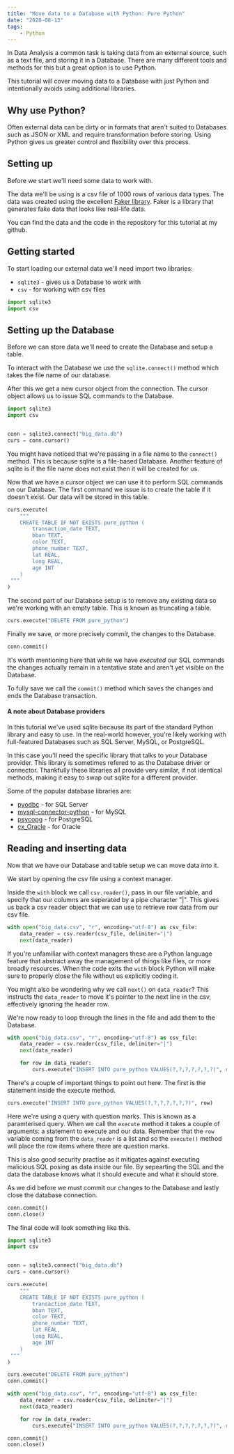 ```yaml
---
title: "Move data to a Database with Python: Pure Python"
date: "2020-08-13"
tags:
    - Python
---
```


In Data Analysis a common task is taking data from an external source, such as a text file, and storing it in a Database. There are many different tools and methods for this but a great option is to use Python.

This tutorial will cover moving data to a Database with just Python and intentionally avoids using additional libraries.

## Why use Python?

Often external data can be dirty or in formats that aren't suited to Databases such as JSON or XML and require transformation before storing. Using Python gives us greater control and flexibility over this process.

## Setting up

Before we start we'll need some data to work with.

The data we'll be using is a csv file of 1000 rows of various data types. The data was created using the excellent [Faker library](https://pypi.org/project/Faker/). Faker is a library that generates fake data that looks like real-life data.

You can find the data and the code in the repository for this tutorial at my github.

## Getting started

To start loading our external data we'll need import two libraries:
* `sqlite3` - gives us a Database to work with
* `csv` - for working with csv files

```python
import sqlite3
import csv
```

## Setting up the Database

Before we can store data we'll need to create the Database and setup a table.

To interact with the Database we use the `sqlite.connect()` method which takes the file name of our database. 

After this we get a new cursor object from the connection. The cursor object allows us to issue SQL commands to the Database.

```python
import sqlite3
import csv


conn = sqlite3.connect("big_data.db")
curs = conn.cursor()
```

You might have noticed that we're passing in a file name to the `connect()` method. This is because sqlite is a file-based Database. Another feature of sqlite is if the file name does not exist then it will be created for us.

Now that we have a cursor object we can use it to perform SQL commands on our Database. The first command we issue is to create the table if it doesn't exist. Our data will be stored in this table.

```python
curs.execute(
    """
    CREATE TABLE IF NOT EXISTS pure_python (
        transaction_date TEXT,
        bban TEXT,
        color TEXT,
        phone_number TEXT,
        lat REAL,
        long REAL,
        age INT
    )
 """
)
```

The second part of our Database setup is to remove any existing data so we're working with an empty table. This is known as truncating a table.

```python
curs.execute("DELETE FROM pure_python")
```

Finally we save, or more precisely *commit*, the changes to the Database.

```python
conn.commit()
```

It's worth mentioning here that while we have *executed* our SQL commands the changes actually remain in a tentative state and aren't yet visible on the Database. 

To fully save we call the `commit()` method which saves the changes and ends the Database transaction.

#### A note about Database providers

In this tutorial we've used sqlite because its part of the standard Python library and easy to use. In the real-world however, you're likely working with full-featured Databases such as SQL Server, MySQL, or PostgreSQL.

In this case you'll need the specific library that talks to your Database provider. This library is sometimes refered to as the Database driver or connector. Thankfully these libraries all provide very similar, if not identical methods, making it easy to swap out sqlite for a different provider.

Some of the popular database libraries are:
* [pyodbc](https://github.com/mkleehammer/pyodbc/wiki) - for SQL Server
* [mysql-connector-python](https://dev.mysql.com/doc/connector-python/en/connector-python-installation-binary.html) - for MySQL
* [psycopg](https://www.psycopg.org/install/) - for PostgreSQL
* [cx_Oracle](https://oracle.github.io/python-cx_Oracle/) - for Oracle

## Reading and inserting data

Now that we have our Database and table setup we can move data into it. 

We start by opening the csv file using a context manager.

Inside the `with` block we call `csv.reader()`, pass in our file variable, and specify that our columns are seperated by a pipe character "|". This gives us back a csv reader object that we can use to retrieve row data from our csv file.

```python
with open("big_data.csv", "r", encoding="utf-8") as csv_file:
    data_reader = csv.reader(csv_file, delimiter="|")
    next(data_reader)
```

If you're unfamiliar with context managers these are a Python language feature that abstract away the management of things like files, or more broadly resources. When the code exits the `with` block Python will make sure to properly close the file without us explicitly coding it.

You might also be wondering why we call `next()` on `data_reader`? This instructs the `data_reader` to move it's pointer to the next line in the csv, effectively ignoring the header row.

We're now ready to loop through the lines in the file and add them to the Database.

```python
with open("big_data.csv", "r", encoding="utf-8") as csv_file:
    data_reader = csv.reader(csv_file, delimiter="|")
    next(data_reader)

    for row in data_reader:
        curs.execute("INSERT INTO pure_python VALUES(?,?,?,?,?,?,?)", row)
```

There's a couple of important things to point out here. The first is the statement inside the execute method.

```python
curs.execute("INSERT INTO pure_python VALUES(?,?,?,?,?,?,?)", row)
```

Here we're using a query with question marks. This is known as a paramterised query. When we call the `execute` method it takes a couple of arguments: a statement to execute and our data. Remember that the `row` variable coming from the `data_reader` is a list and so the `execute()` method will place the row items where there are question marks.

This is also good security practise as it mitigates against executing malicious SQL posing as data inside our file. By sepearting the SQL and the data the database knows what it should execute and what it should store.

As we did before we must commit our changes to the Database and lastly close the database connection.

```python
conn.commit()
conn.close()
```

The final code will look something like this.

```python
import sqlite3
import csv


conn = sqlite3.connect("big_data.db")
curs = conn.cursor()

curs.execute(
    """
    CREATE TABLE IF NOT EXISTS pure_python (
        transaction_date TEXT,
        bban TEXT,
        color TEXT,
        phone_number TEXT,
        lat REAL,
        long REAL,
        age INT
    )
 """
)

curs.execute("DELETE FROM pure_python")
conn.commit()

with open("big_data.csv", "r", encoding="utf-8") as csv_file:
    data_reader = csv.reader(csv_file, delimiter="|")
    next(data_reader)

    for row in data_reader:
        curs.execute("INSERT INTO pure_python VALUES(?,?,?,?,?,?,?)", row)

conn.commit()
conn.close()
```